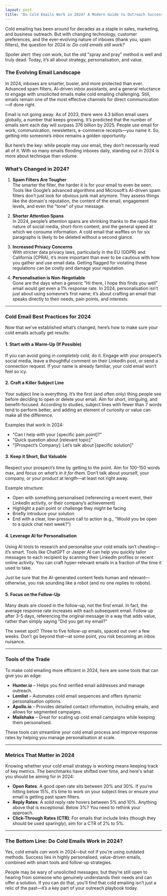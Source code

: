 ```yaml
---
layout: post
title: "Do Cold Emails Work in 2024? A Modern Guide to Outreach Success"
---
```

Cold emailing has been around for decades as a staple in sales, marketing, and business outreach. But with changing technology, customer preferences, and the ever-evolving nature of inboxes (thank you, spam filters), the question for 2024 is: *Do cold emails still work?*

Spoiler alert: they *can* work, but the old "spray and pray" method is well and truly dead. Today, it’s all about strategy, personalisation, and value.

### The Evolving Email Landscape

In 2024, inboxes are smarter, busier, and more protected than ever. Advanced spam filters, AI-driven inbox assistants, and a general reluctance to engage with unsolicited emails make cold emailing challenging. Still, emails remain one of the most effective channels for direct communication—if done right.

Email is not going away. As of 2023, there were 4.3 billion email users globally, a number that keeps growing. It’s predicted that the number of emails sent each day will surpass 376 billion by 2025. People use email for work, communication, newsletters, e-commerce receipts—you name it. So, getting into someone’s inbox remains a golden opportunity.

But here’s the key: while people may *use* email, they don’t necessarily *read* all of it. With so many emails flooding inboxes daily, standing out in 2024 is more about technique than volume.

### What’s Changed in 2024?

1. **Spam Filters Are Tougher**  
   The smarter the filter, the harder it is for your email to even be seen. Tools like Google’s advanced algorithms and Microsoft’s AI-driven spam filters don’t just look for obvious junk mail anymore. They assess things like the domain's reputation, the content of the email, engagement levels, and even the "tone" of your message.  

2. **Shorter Attention Spans**  
   In 2024, people’s attention spans are shrinking thanks to the rapid-fire nature of social media, short-form content, and the general speed at which we consume information. A cold email that waffles on for six paragraphs is likely to be deleted without a second glance. 

3. **Increased Privacy Concerns**  
   With stricter data privacy laws, particularly in the EU (GDPR) and California (CPRA), it’s more important than ever to be cautious with how you gather and use email data. Getting flagged for violating these regulations can be costly and damage your reputation. 

4. **Personalisation is Non-Negotiable**  
   Gone are the days when a generic "Hi there, I hope this finds you well" email would get even a 1% response rate. In 2024, personalisation isn’t just about using someone’s first name; it’s about crafting an email that speaks directly to their needs, pain points, and interests.

---

### Cold Email Best Practices for 2024

Now that we’ve established what’s changed, here’s how to make sure your cold emails actually get results:

#### 1. **Start with a Warm-Up (If Possible)**

If you can avoid going in *completely* cold, do it. Engage with your prospect’s social media, leave a thoughtful comment on their LinkedIn post, or send a connection request. If your name is already familiar, your cold email won’t feel so icy.

#### 2. **Craft a Killer Subject Line**

Your subject line is everything. It’s the first (and often only) thing people see before deciding to open or delete your email. Aim for short, intriguing, and benefit-focused. According to studies, subject lines with fewer than 7 words tend to perform better, and adding an element of curiosity or value can make all the difference.

Examples that work in 2024:
- "Can I help with your [specific pain point]?"
- "Quick question about [relevant topic]"
- "[Prospect’s Company]: Let’s talk about [specific solution]"

#### 3. **Keep it Short, But Valuable**

Respect your prospect’s time by getting to the point. Aim for 100-150 words max, and focus on *what’s in it for them*. Don’t talk about yourself, your company, or your product at length—at least not right away. 

Example structure:
- Open with something personalised (referencing a recent event, their LinkedIn activity, or their company’s achievement)
- Highlight a pain point or challenge they might be facing
- Briefly introduce your solution
- End with a clear, low-pressure call to action (e.g., “Would you be open to a quick chat next week?”)

#### 4. **Leverage AI for Personalisation**

Using AI tools to research and personalise your cold emails isn’t cheating—it’s smart. Tools like ChatGPT or Jasper AI can help you quickly tailor messages to each recipient by scanning their LinkedIn profiles or recent online activity. You can craft hyper-relevant emails in a fraction of the time it used to take.

Just be sure that the AI-generated content feels human and relevant—otherwise, you risk sounding like a robot (and no one replies to robots).

#### 5. **Focus on the Follow-Up**

Many deals are closed in the follow-up, not the first email. In fact, the average response rate increases with each subsequent email. Follow up after 3-5 days, referencing the original message in a way that adds value, rather than simply saying "Did you get my email?"

The sweet spot? Three to five follow-up emails, spaced out over a few weeks. Don’t go beyond that—at some point, you risk becoming an inbox nuisance.

---

### Tools of the Trade

To make cold emailing more efficient in 2024, here are some tools that can give you an edge:

- **Hunter.io** – Helps you find verified email addresses and manage outreach.
- **Lemlist** – Automates cold email sequences and offers dynamic personalisation options.
- **Apollo.io** – Provides detailed contact information, including emails, and allows for segmented campaigns.
- **Mailshake** – Great for scaling up cold email campaigns while keeping them personalised.

These tools can streamline your cold email process and improve response rates by helping you manage personalisation at scale.

---

### Metrics That Matter in 2024

Knowing whether your cold email strategy is working means keeping track of key metrics. The benchmarks have shifted over time, and here's what you should be aiming for in 2024:

- **Open Rates**: A good open rate sits between 20% and 30%. If you’re hitting below 15%, it’s time to work on your subject lines or ensure your email is getting past spam filters.
- **Reply Rates**: A solid reply rate hovers between 5% and 10%. Anything above that is exceptional. Below 3%? You need to rethink your approach.
- **Click-Through Rates (CTR)**: For emails that include links (though they should be used sparingly), aim for a CTR of 2% to 5%.

---

### The Bottom Line: Do Cold Emails Work in 2024?

Yes, cold emails *can* work in 2024—but not if you’re using outdated methods. Success lies in highly personalised, value-driven emails, combined with smart tools and follow-up strategies.

People may be wary of unsolicited messages, but they’re still open to hearing from someone who genuinely understands their needs and can offer a solution. If you can do that, you’ll find that cold emailing isn’t just a relic of the past—it’s a key part of your outreach playbook today.